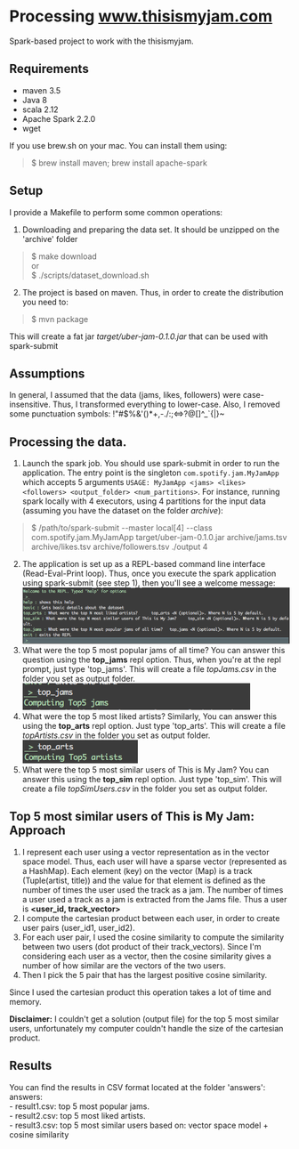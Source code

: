 # Processing www.thisismyjam.com

Spark-based project to work with the thisismyjam.

## Requirements
- maven 3.5  
- Java 8  
- scala 2.12
- Apache Spark 2.2.0
- wget

If you use brew.sh on your mac. You can install them using:  
> $ brew install maven; brew install apache-spark

## Setup

I provide a Makefile to perform some common operations:

1. Downloading and preparing the data set. It should be unzipped on the 'archive' folder   
> $ make download  
or  
> $ ./scripts/dataset_download.sh

2. The project is based on maven. Thus, in order to create the distribution you need to:  
> $ mvn package  

This will create a fat jar *target/uber-jam-0.1.0.jar* that can be used with spark-submit

## Assumptions

In general, I assumed that the data (jams, likes, followers) were case-insensitive. Thus, I transformed everything to lower-case. Also, I removed some punctuation symbols: !"#$%&'()*+,-./:;<=>?@[\]^_`{|}~

## Processing the data.

1. Launch the spark job. You should use spark-submit in order to run the application. The entry point is the singleton `com.spotify.jam.MyJamApp` which accepts 5 arguments `USAGE: MyJamApp <jams> <likes> <followers> <output_folder> <num_partitions>`. For instance, running spark locally with 4 executors, using 4 partitions for the input data (assuming you have the dataset on the folder *archive*):  
> $ /path/to/spark-submit \-\-master local[4] \-\-class com.spotify.jam.MyJamApp target/uber-jam-0.1.0.jar archive/jams.tsv archive/likes.tsv archive/followers.tsv ./output 4    
2. The application is set up as a REPL-based command line interface (Read-Eval-Print loop). Thus, once you execute the spark application using spark-submit (see step 1), then you'll see a welcome message: ![REPL](repl.png)  
3. What were the top 5 most popular jams of all time? You can answer this question using the **top_jams** repl option. Thus, when you're at the repl prompt, just type 'top_jams'. This will create a file *topJams.csv* in the folder you set as output folder. ![TopJams](topJams.png)   
4. What were the top 5 most liked artists? Similarly, You can answer this using the **top_arts** repl option. Just type 'top_arts'. This will create a file *topArtists.csv* in the folder you set as output folder. ![TopArtists](topArts.png)  
5. What were the top 5 most similar users of This is My Jam? You can answer this using the **top_sim** repl option. Just type 'top_sim'. This will create a file *topSimUsers.csv* in the folder you set as output folder.

## Top 5 most similar users of This is My Jam: Approach

1. I represent each user using a vector representation as in the vector space model. Thus, each user will have a sparse vector (represented as a HashMap). Each element (key) on the vector (Map) is a track (Tuple(artist, title)) and the value for that element is defined as the number of times the user used the track as a jam. The number of times a user used a track as a jam is extracted from the Jams file. Thus a user is **<user_id, track_vector>**
2. I compute the cartesian product between each user, in order to create user pairs (user_id1, user_id2).
3. For each user pair, I used the cosine similarity to compute the similarity between two users (dot product of their track_vectors). Since I'm considering each user as a vector, then the cosine similarity gives a number of how similar are the vectors of the two users.  
4. Then I pick the 5 pair that has the largest positive cosine similarity.

Since I used the cartesian product this operation takes a lot of time and memory. 

**Disclaimer:** I couldn't get a solution (output file) for the top 5 most similar users, unfortunately my computer couldn't handle the size of the cartesian product.

## Results

You can find the results in CSV format located at the folder 'answers':  
answers:  
    - result1.csv: top 5 most popular jams.  
    - result2.csv: top 5 most liked artists.  
    - result3.csv: top 5 most similar users based on: vector space model + cosine similarity

